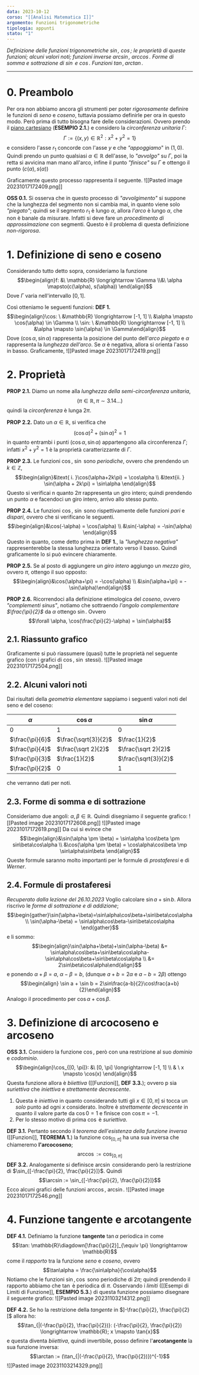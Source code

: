 ```yaml
---
data: 2023-10-12
corso: "[[Analisi Matematica I]]"
argomento: Funzioni trigonometriche
tipologia: appunti
stato: "1"
---
```

*Definizione delle funzioni trigonometriche $\sin$, $\cos$; le proprietà di queste funzioni; alcuni valori noti; funzioni inverse $\arcsin$, $\arccos$. Forme di somma e sottrazione di $\sin$ e $\cos$. Funzioni $\tan, \arctan$.*
- - -
# 0. Preambolo
Per ora non abbiamo ancora gli strumenti per poter *rigorosamente* definire le funzioni di *seno* e *coseno*, tuttavia possiamo definirle per ora in questo modo.
Però prima di tutto bisogna fare delle considerazioni.
Ovvero prendo il [piano cartesiano](Coppie%20Ordinate%20e%20Prodotto%20Cartesiano) (**ESEMPIO 2.1.**) e considero la *circonferenza unitaria* $\Gamma$: $$\Gamma := \{(x,y) \in \mathbb{R}^2: x^2+y^2=1\}$$
e considero l'asse $r_1$ concorde con l'asse $y$ e che *"appoggiamo*" in $(1, 0)$. 
Quindi prendo un punto qualsiasi $\alpha \in \mathbb{R}$ dell'asse, lo *"avvolgo"* su $\Gamma$, poi la retta si avvicina man mano all'arco, infine il punto *"finisce"* su $\Gamma$ e ottengo il punto $(c(\alpha), s(\alpha))$

Graficamente questo processo rappresenta il seguente.
![[Pasted image 20231017172409.png]]

**OSS 0.1.** 
Si osserva che in questo processo di *"avvolgimento"* si suppone che la lunghezza del segmento non si cambia mai, in quanto viene solo *"piegato"*; quindi se il segmento $r_1$ è lungo $\alpha$, allora *l'arco* è lungo $\alpha$, che non è banale da misurare. Infatti si deve fare un *procedimento di approssimazione* con segmenti. Questo è il problema di questa definizione *non-rigorosa*.
# 1. Definizione di seno e coseno
Considerando tutto detto sopra, consideriamo la funzione $$\begin{align}f: &\ \mathbb{R} \longrightarrow \Gamma \\&\ \alpha \mapsto(c(\alpha), s(\alpha)) \end{align}$$Dove $\Gamma$ varia nell'intervallo $[0, 1]$.

Così otteniamo le seguenti funzioni:
**DEF 1.** $$\begin{align}\cos: \ &\mathbb{R} \longrightarrow [-1, 1] \\ &\alpha \mapsto \cos(\alpha) \in \Gamma \\ \sin: \ &\mathbb{R} \longrightarrow [-1, 1] \\ &\alpha \mapsto \sin(\alpha) \in \Gamma\end{align}$$
Dove $(\cos\alpha, \sin\alpha)$ rappresenta la posizione del punto dell'*arco piegato* e $\alpha$ rappresenta la *lunghezza dell'arco*. Se $\alpha$ è negativa, allora si orienta l'asso in basso. Graficamente, 
![[Pasted image 20231017172419.png]]
# 2. Proprietà
**PROP 2.1.** Diamo un nome alla *lunghezza della semi-circonferenza unitaria*,  $$(\pi \in \mathbb{R}, \pi \sim 3.14\ldots) $$quindi la *circonferenza* è lunga $2\pi$.

**PROP 2.2.** Dato un $\alpha \in \mathbb{R}$, si verifica che $$(\cos\alpha)^2 + (\sin\alpha)^2 = 1$$in quanto entrambi i punti $(\cos\alpha, \sin\alpha)$ appartengono alla circonferenza $\Gamma$; infatti $x^2+y^2 = 1$ è la proprietà caratterizzante di $\Gamma$.

**PROP 2.3.** Le funzioni $\cos$, $\sin$ sono *periodiche*, ovvero che prendendo un $k \in \mathbb{Z}$,  $$\begin{align}&\text{ i. }\cos(\alpha+2k\pi) = \cos\alpha \\ &\text{ii. } \sin(\alpha + 2k\pi) = \sin\alpha \end{align}$$Questo si verificai n quanto $2\pi$ rappresenta un giro intero; quindi prendendo un punto $\alpha$ e facendoci un giro intero, arrivo allo stesso punto.

**PROP 2.4.** Le funzioni $\cos$, $\sin$ sono rispettivamente delle funzioni *pari* e *dispari*, ovvero che si verificano le seguenti. $$\begin{align}&\cos(-\alpha) = \cos(\alpha) \\ &\sin(-\alpha) = -\sin(\alpha) \end{align}$$Questo in quanto, come detto prima in **DEF 1.**, la *"lunghezza negativa"* rappresenterebbe la stessa lunghezza orientato verso il basso. Quindi graficamente lo si può evincere chiaramente.

**PROP 2.5.** Se al posto di aggiungere un *giro intero* aggiungo un *mezzo giro*, ovvero $\pi$, ottengo il suo opposto: $$\begin{align}&\cos(\alpha+\pi) = -\cos(\alpha) \\ &\sin(\alpha+\pi) = - \sin(\alpha)\end{align}$$

**PROP 2.6.** Ricorrendoci alla definizione etimologica del *coseno*, ovvero *"complementi sinus"*, notiamo che sottraendo *l'angolo complementare $\frac{\pi}{2}$* da $\alpha$ ottengo $\sin$. Ovvero $$\forall \alpha, \cos(\frac{\pi}{2}-\alpha) = \sin(\alpha)$$
## 2.1. Riassunto grafico
Graficamente si può riassumere (quasi) tutte le proprietà nel seguente grafico (con i grafici di $\cos$, $\sin$ stessi).
![[Pasted image 20231017172504.png]]

## 2.2. Alcuni valori noti
Dai risultati della *geometria elementare* sappiamo i seguenti valori noti del seno e del coseno:

| $\alpha$        | $\cos\alpha$ | $\sin \alpha$ |
| --------------- | ----------- | ------------ |
| $0$             |     $1$        |       $0$       |
| $\frac{\pi}{6}$ |       $\frac{\sqrt{3}}{2}$      |        $\frac{1}{2}$      |
| $\frac{\pi}{4}$ |     $\frac{\sqrt 2}{2}$        |       $\frac{\sqrt 2}{2}$        |
| $\frac{\pi}{3}$ |     $\frac{1}{2}$        |     $\frac{\sqrt{3}}{2}$         |
| $\frac{\pi}{2}$                | $0$            |         $1$     |
che verranno dati per noti.

## 2.3. Forme di somma e di sottrazione
Consideriamo due angoli: $\alpha, \beta \in \mathbb{R}$. 
Quindi disegniamo il seguente grafico:
![[Pasted image 20231017172608.png]]
![[Pasted image 20231017172619.png]]
Da cui si evince che $$\begin{align}&\sin(\alpha \pm \beta) = \sin\alpha \cos\beta \pm sin\beta\cos\alpha \\ &\cos(\alpha \pm \beta) = \cos\alpha\cos\beta \mp \sin\alpha\sin\beta \end{align}$$
Queste formule saranno molto importanti per le formule di *prostaferesi* e di *Werner*.
## 2.4. Formule di prostaferesi
*Recuperato dalla lezione del 26.10.2023*
Voglio calcolare $\sin a + \sin b$. Allora riscrivo le *forme di sottrazione e di addizione*; $$\begin{gather}\sin(\alpha+\beta)=\sin\alpha\cos\beta+\sin\beta\cos\alpha \\ \sin(\alpha-\beta) = \sin\alpha\cos\beta-\sin\beta\cos\alpha \end{gather}$$e li sommo: $$\begin{align}\sin(\alpha+\beta)+\sin(\alpha-\beta) &= \sin\alpha\cos\beta+\sin\beta\cos\alpha-\sin\alpha\cos\beta+\sin\beta\cos\alpha \\ &= 2\sin\beta\cos\alpha\end{align}$$e ponendo $\alpha+\beta = a$, $\alpha-\beta = b$, (dunque $a+b = 2\alpha$ e $a-b=2\beta$) ottengo $$\begin{align} \sin a + \sin b = 2\sin\frac{a-b}{2}\cos\frac{a+b}{2}\end{align}$$ 
Analogo il procedimento per $\cos\alpha + \cos\beta$.
# 3. Definizione di arcocoseno e arcoseno
**OSS 3.1.** Considero la funzione $\cos$, però con una restrizione al suo *dominio* e *codominio*. $$\begin{align}\cos_{[0, \pi]}: &\ [0, \pi] \longrightarrow [-1, 1] \\ & \ x \mapsto \cos(x) \end{align}$$Questa funzione allora è *biiettiva* ([[Funzioni]], **DEF 3.3.**); ovvero p sia *suriettiva* che *iniettiva* e *strettamente decrescente*.
1. Questa è *iniettiva* in quanto considerando tutti gli $x \in [0, \pi]$ si tocca un *solo* punto ad ogni $x$ considerato. Inoltre è *strettamente decrescente* in quanto il valore parte da $\cos0 = 1$ e finisce con $\cos\pi = -1$. 
2. Per lo stesso motivo di prima $\cos$ è *suriettiva*.

**DEF 3.1.** 
Pertanto secondo il *teorema dell'esistenza della funzione inversa* ([[Funzioni]], **TEOREMA 1.**) la funzione $\cos_{[0, \pi]}$ ha una sua inversa che chiameremo **l'arcocoseno**; $$\arccos := \cos_{[0, \pi]} $$
**DEF 3.2.**
Analogamente si definisce $\arcsin$ considerando però la restrizione di $\sin_{[-\frac{\pi}{2}, \frac{\pi}{2}]}$.
Quindi $$\arcsin := \sin_{[-\frac{\pi}{2}, \frac{\pi}{2}]}$$
Ecco alcuni grafici delle funzioni $\arccos$, $\arcsin$.
![[Pasted image 20231017172546.png]]

# 4. Funzione tangente e arcotangente
**DEF 4.1.** Definiamo la funzione **tangente** $\tan \alpha$ periodica in come $$\tan: \mathbb{R}\diagdown[\frac{\pi}{2}]_{\equiv \pi} \longrightarrow \mathbb{R}$$come il *rapporto* tra la funzione *seno* e *coseno*, ovvero $$\tan\alpha = \frac{\sin\alpha}{\cos\alpha}$$Notiamo che le funzioni $\sin, \cos$ sono periodiche di $2\pi$; quindi prendendo il rapporto abbiamo che $\tan$ è periodica di $\pi$. 
Osservando i *limiti* ([[Esempi di Limiti di Funzione]], **ESEMPIO 5.3.**) di questa funzione possiamo disegnare il seguente grafico:
![[Pasted image 20231103214312.png]]

**DEF 4.2.** Se ho la restrizione della *tangente* in $]-\frac{\pi}{2}, \frac{\pi}{2}[$ allora ho: $$\tan_{|(-\frac{\pi}{2}, \frac{\pi}{2})}: (-\frac{\pi}{2}, \frac{\pi}{2}) \longrightarrow \mathbb{R}; x \mapsto \tan{x}$$e questa diventa *biiettiva*, quindi invertibile, posso definire l'**arcotangente** la sua funzione inversa: $$\arctan := (\tan_{|(-\frac{\pi}{2}, \frac{\pi}{2})})^{-1}$$
![[Pasted image 20231103214329.png]]